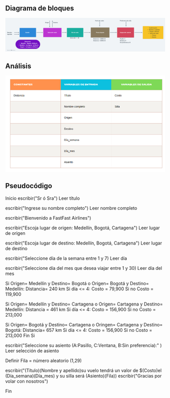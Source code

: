 ## Diagrama de bloques 

![alt text](<Diagrama de bloques Reserva.png>)

## Análisis 

![alt text](<Tabla variables.png>)


## Pseudocódigo 

Inicio 
 escribir("Sr ó Sra")
 Leer título        
 
 escribir("Ingrese su nombre completo")
 Leer nombre completo

 escribir("Bienvenido a FastFast Airlines")                                 

 escribir("Escoja lugar de origen: Medellín, Bogotá, Cartagena")
 Leer lugar de origen 

 escribir("Escoja lugar de destino: Medellín, Bogotá, Cartagena")
 Leer lugar de destino 

 escribir("Seleccione día de la semana entre 1 y 7)
 Leer día

 escribir("Seleccione día del mes que desea viajar entre 1 y 30)
 Leer día del mes 

  Si Origen= Medellín y Destino= Bogotá o Origen= Bogotá y Destino= Medellín:
        Distancia= 240 km 
            Si día <= 4: 
            Costo = 79,900
                Si no 
                Costo = 119,900
  
  Si Origen= Medellín y Destino= Cartagena o Origen= Cartagena y Destino= Medellín:
        Distancia = 461 km 
            Si día <= 4:
            Costo = 156,900
                Si no 
                Costo = 213,000

  Si Origen= Bogotá y Destino= Cartagena o Oringen= Cartagena y Destino= Bogotá:
         Distancia= 657 km
            Si día <= 4: 
            Costo = 156,900
                Si no 
                Costo = 213,000
 Fin Si 
    
 escribir("Seleccione su asiento (A:Pasillo, C:Ventana, B:Sin preferencia):" )
 Leer selección de asiento

 Definir Fila = número aleatorio (1,29) 
 
 escribir("(Título)(Nombre y apellido)su vuelo tendrá un valor de $(Costo)el (Día_semana)(Día_mes) y su silla será (Asiento)(Fila))
 escribir("Gracias por volar con nosotros")

Fin


